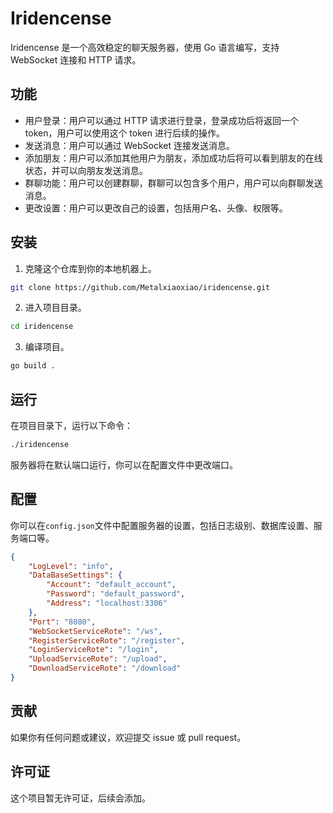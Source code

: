 # Iridencense

Iridencense 是一个高效稳定的聊天服务器，使用 Go 语言编写，支持 WebSocket 连接和 HTTP 请求。

## 功能

- 用户登录：用户可以通过 HTTP 请求进行登录，登录成功后将返回一个 token，用户可以使用这个 token 进行后续的操作。
- 发送消息：用户可以通过 WebSocket 连接发送消息。
- 添加朋友：用户可以添加其他用户为朋友，添加成功后将可以看到朋友的在线状态，并可以向朋友发送消息。
- 群聊功能：用户可以创建群聊，群聊可以包含多个用户，用户可以向群聊发送消息。
- 更改设置：用户可以更改自己的设置，包括用户名、头像、权限等。

## 安装

1. 克隆这个仓库到你的本地机器上。

```bash
git clone https://github.com/Metalxiaoxiao/iridencense.git
```

2. 进入项目目录。

```bash
cd iridencense
```

3. 编译项目。

```bash
go build .
```

## 运行

在项目目录下，运行以下命令：

```bash
./iridencense
```

服务器将在默认端口运行，你可以在配置文件中更改端口。

## 配置

你可以在`config.json`文件中配置服务器的设置，包括日志级别、数据库设置、服务端口等。

```json
{
    "LogLevel": "info",
    "DataBaseSettings": {
        "Account": "default_account",
        "Password": "default_password",
        "Address": "localhost:3306"
    },
    "Port": "8080",
    "WebSocketServiceRote": "/ws",
    "RegisterServiceRote": "/register",
    "LoginServiceRote": "/login",
    "UploadServiceRote": "/upload",
    "DownloadServiceRote": "/download"
}
```

## 贡献

如果你有任何问题或建议，欢迎提交 issue 或 pull request。

## 许可证

这个项目暂无许可证，后续会添加。
